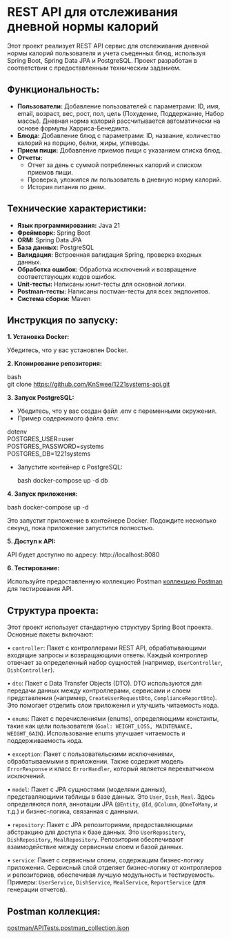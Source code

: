 # REST API для отслеживания дневной нормы калорий

Этот проект реализует REST API сервис для отслеживания дневной нормы калорий пользователя и учета съеденных блюд, используя Spring Boot, Spring Data JPA и PostgreSQL.  Проект разработан в соответствии с предоставленным техническим заданием.

## Функциональность:

* **Пользователи:**  Добавление пользователей с параметрами: ID, имя, email, возраст, вес, рост, пол, цель (Похудение, Поддержание, Набор массы). Дневная норма калорий рассчитывается автоматически на основе формулы Харриса-Бенедикта.
* **Блюда:** Добавление блюд с параметрами: ID, название, количество калорий на порцию, белки, жиры, углеводы.
* **Прием пищи:** Добавление приемов пищи с указанием списка блюд.
* **Отчеты:**
    * Отчет за день с суммой потребленных калорий и списком приемов пищи.
    * Проверка, уложился ли пользователь в дневную норму калорий.
    * История питания по дням.


## Технические характеристики:

* **Язык программирования:** Java 21
* **Фреймворк:** Spring Boot
* **ORM:** Spring Data JPA
* **База данных:** PostgreSQL
* **Валидация:** Встроенная валидация Spring, проверка входных данных.
* **Обработка ошибок:**  Обработка исключений и возвращение соответствующих кодов ошибок.
* **Unit-тесты:** Написаны юнит-тесты для основной логики.
* **Postman-тесты:** Написаны постман-тесты для всех эндпоинтов.
* **Система сборки:** Maven

## Инструкция по запуску:

**1. Установка Docker:**

Убедитесь, что у вас установлен Docker.

**2. Клонирование репозитория:**

  bash  
  git clone https://github.com/KnSwee/1221systems-api.git   


**3. Запуск PostgreSQL:**

- Убедитесь, что у вас создан файл .env с переменными окружения.
- Пример содержимого файла .env:

dotenv  
  POSTGRES_USER=user  
  POSTGRES_PASSWORD=systems  
  POSTGRES_DB=1221systems  

- Запустите контейнер с PostgreSQL:

  bash
  docker-compose up -d db


**4. Запуск приложения:**

bash
docker-compose up -d


Это запустит приложение в контейнере Docker.  Подождите несколько секунд, пока приложение запустится полностью.

**5. Доступ к API:**

API будет доступно по адресу: http://localhost:8080

**6. Тестирование:**

Используйте предоставленную коллекцию Postman [коллекцию Postman](postman/APITests.postman_collection.json) для тестирования API.


## Структура проекта:

Этот проект использует стандартную структуру Spring Boot проекта.  Основные пакеты включают:

•   `controller`:  Пакет с контроллерами REST API, обрабатывающими входящие запросы и возвращающими ответы.  Каждый контроллер отвечает за определенный набор сущностей (например, `UserController`, `DishController`).

•   `dto`: Пакет с Data Transfer Objects (DTO).  DTO используются для передачи данных между контроллерами, сервисами и слоем представления (например, `CreateUserRequestDto`, `ComplianceReportDto`).  Это помогает отделить слои приложения и улучшить читаемость кода.

•   `enums`: Пакет с перечислениями (enums), определяющими константы, такие как цели пользователя (`Goal: WEIGHT_LOSS, MAINTENANCE, WEIGHT_GAIN`).  Использование enums улучшает читаемость и поддерживаемость кода.

•   `exception`: Пакет с пользовательскими исключениями, обрабатываемыми в приложении. Также содержит модель `ErrorResponse` и класс `ErrorHandler`, который является перехватчиком исключений.

•   `model`:  Пакет с JPA сущностями (моделями данных), представляющими таблицы в базе данных.  Это  `User`, `Dish`, `Meal`.  Здесь определяются поля, аннотации JPA (`@Entity`, `@Id`, `@Column`, `@OneToMany`, и т.д.) и бизнес-логика, связанная с данными.

•   `repository`:  Пакет с JPA репозиториями, предоставляющими абстракцию для доступа к базе данных.  Это `UserRepository`, `DishRepository`, `MealRepository`.  Репозитории обеспечивают взаимодействие между сервисным слоем и базой данных.

•   `service`:  Пакет с сервисным слоем, содержащим бизнес-логику приложения.  Сервисный слой отделяет бизнес-логику от контроллеров и репозиториев, обеспечивая лучшую модульность и тестируемость.  Примеры: `UserService`, `DishService`, `MealService`, `ReportService` (для генерации отчетов).


## Postman коллекция:

[postman/APITests.postman_collection.json](postman/APITests.postman_collection.json)
